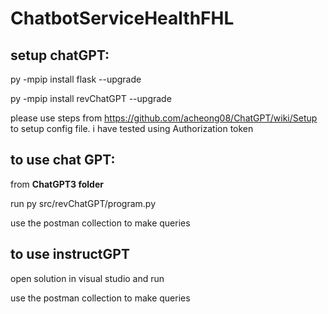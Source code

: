 # ChatbotServiceHealthFHL

## setup chatGPT:

py -mpip install flask --upgrade

py -mpip install revChatGPT --upgrade

please use steps from https://github.com/acheong08/ChatGPT/wiki/Setup to setup config file. i have tested using Authorization token

## to use chat GPT:

from **ChatGPT3 folder**

run py src/revChatGPT/program.py

use the postman collection to make queries

## to use instructGPT

open solution in visual studio and run 

use the postman collection to make queries
